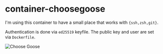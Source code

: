 # container-choosegoose

I'm using this container to have a small place that works with `{ssh,zsh,git}`.

Authentication is done via `ed25519` keyfile.
The public key and user are set via `Dockerfile`.

![Choose Goose](https://i.imgur.com/N1JA3.jpg)
